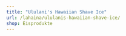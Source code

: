 ```yaml
---
title: "Ululani's Hawaiian Shave Ice"
url: /lahaina/ululanis-hawaiian-shave-ice/
shop: Eisprodukte
---
```

